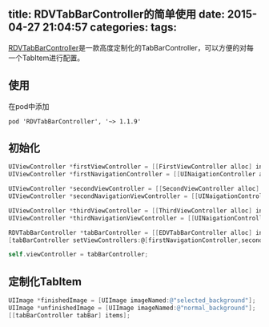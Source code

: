 title: RDVTabBarController的简单使用
date: 2015-04-27 21:04:57
categories:
tags:
---
[RDVTabBarController](https://github.com/robbdimitrov/RDVTabBarController)是一款高度定制化的TabBarController，可以方便的对每一个TabItem进行配置。
<!--more-->
## 使用
在pod中添加
```
pod 'RDVTabBarController', '~> 1.1.9'
```
## 初始化
```objective-c
UIViewController *firstViewController = [[FirstViewController alloc] init];
UIViewController *firstNavigationController = [[UINaigationController alloc] initWithRootViewController:firstViewController];

UIViewController *secondViewController = [[SecondViewController alloc] init];
UIViewController *secondNavigationViewController = [[UINaigationController alloc] initWithRootViewController:sencondViewController];

UIViewController *thirdViewController = [[ThirdViewController alloc] init];
UIViewController *thirdNavigationViewController = [[UINaigationController alloc] initWithRootViewController:thirdViewController];

RDVTabBarController *tabBarController = [[EDVTabBarController alloc] init];
[tabBarController setViewControllers:@[firstNavigationController,secondNavigationViewController,thirdNavigationViewController]];

self.viewController = tabBarController;
```

## 定制化TabItem
```objective-c
UIImage *finishedImage = [UIImage imageNamed:@"selected_background"];
UIImage *unfinishedImage = [UIImage imageNamed:@"normal_background"];
[[tabBarController tabBar] items];

```